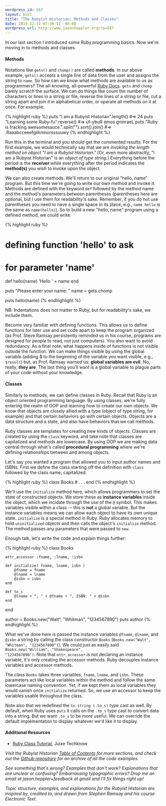 ```yaml
--- 
wordpress_id: 587
layout: post
title: "The Rubyist Historian: Methods and Classes"
date: 2010-12-31 07:30:51 -06:00
wordpress_url: http://www.jasonheppler.org/?p=587
---
```

In our last section I introduced some Ruby programming basics. Now we're moving in to methods and classes. <!--more-->

<h4>Methods</h4>

Notations like <code>gets()</code> and <code>chomp()</code> are called <strong>methods</strong>.  In our above example, <code>gets()</code> accepts a single line of data from the user and assigns the string to <code>name</code>. So how can we know what methods are available to us as programmers?  The all-knowing, all-powerful <a href="http://www.ruby-doc.org/">Ruby Docs</a>.  <code>gets</code> and <code>chomp</code> barely scratch the surface.  We can do things like count the number of characters or lines in a string or file, reverse the lines of a string or file, cut a string apart and join it in alphabetical order, or operate all methods on it at once.  For example:

{% highlight ruby %}
puts "I am a Rubyist Historian".length() #=> 24
puts "Learning some Ruby-fu".reverse() #=> uf-ybuR emos gninraeL
puts "Ruby is fracking awesomesauce.".split("").sort().join() #=>    .Raaabcceeefgiikmnorsssuuwy
{% endhighlight %}

Run this in the terminal and you should get the commented results.  For the first example, we would technically say that we are <em>invoking the length method on object "I am a Rubyist Historian."</em> (Or, even more abstractly, "I am a Rubyist Historian" is an <em>object of type string</em>.) Everything before the period is the <strong>receiver</strong> while everything after the period indicates the <strong>method(s)</strong> you wish to invoke upon the object.

We can also create methods.  We'll return to our original "hello, name" program.  But this time we're going to write our own method and invoke it.  Methods are defined with the keyword <code>def</code> followed by the method name and the method's parameters between parentheses (parentheses here are optional, but I use them for readability's sake.  Remember, if you do not use parentheses you need to have a single space in its place, e.g., <code>name hello</code> is the same as <code>name(hello)</code>).  So to build a new "hello, name" program using a defined method, we could write:

{% highlight ruby %}
# defining function 'hello' to ask
# for parameter 'name'
def hello(name)
    'Hello ' + name
end

puts "Please enter your name: "
name = gets.chomp

puts hello(name)
{% endhighlight %}

NB: Indentations does not matter to Ruby, but for readability's sake, we include them.

Become very familiar with defining functions. This allows us to define functions for later use and set code apart to keep the program organized (as Prof. Steve Ramsay persistently reminded us in his course, programs are designed for <em>people</em> to read, not just computers).  You also want to avoid redundancy.  As a final note, what happens inside of functions is not visible outside the function.  We can make things visible by using the global variable (adding $ to the beginning of the variable you want visible, e.g., <code>$result</code>) but, as Prof. Ramsay warned us: <strong>global variables are evil</strong>.  No, really, <strong>they are</strong>.  The last thing you'll want is a global variable to plague parts of your code without your knowledge.

<h4>Classes</h4>

Similarly to methods, we can define classes in Ruby. Recall that Ruby is an object oriented programming language. By using classes, we're fully entering the realm of OOP and learning how to create our own objects. We know that objects are closely allied with a type (object of type string, for example) and that certain behaviors go with certain objects. Objects are a data structure and a state, and also have behaviors that we call methods. 

Ruby classes are templates for creating new kinds of objects.  Classes are created by using the <code>class</code> keyword, and take note that classes are capitalized and methods are lowercase.  By using OOP we are making data central through what's called <strong>procedural programming</strong> where we're defining relationships between and among objects.  

Let's say you wanted a program that allowed you to input author names and ISBNs.  First we define the class starting off the definition with <code>class</code> followed by the class name, capitalized:

{% highlight ruby %}
class Books
    # . . .
end
{% endhighlight %}

We'll use the <code>initialize</code> method here, which allows programmers to set the state of constructed objects.  We store these as <strong>instance variables</strong> inside the object, which we incidate through the use of the <code>@</code> symbol. This makes variables visible within a class -- this is <strong>not</strong> a global variable.  But the instance variables means we can allow each object to have its own unique state.  <code>initialize</code> is a special method in Ruby.  Ruby allocates memory to hold <code>uninitialized</code> objects and then calls the object's <code>initialize</code> method.  The method passes any parameters that were passed to <code>new</code>.  

Enough talk, let's write the code and explain things further:

{% highlight ruby %}
class Books

    attr_accessor :fname, :lname, :isbn

    def initialize( fname, lname, isbn )
        @fname = fname
        @lname = lname
        @isbn = isbn
    end

    def to_s
        @lname + ", " + @fname + ", ISBN: " + @isbn
    end

end

author = Books.new("Walt", "Whitman", "1234567890")
puts author
{% endhighlight %}

What we've done here is passed the instance variables <code>@fname</code>, <code>@lname</code>, and <code>@isbn</code> a string by calling the class constructor <code>Books</code> (<code>Books.new("Walt", "Whitman", "1234567890")</code>). We could just as easily said <code>Books.new("William", "Shakespeare", "1234567890")</code>. Note that <code>attr_accessor</code> is not declaring an instance variable, it's only creating the accessor methods.  Ruby decouples instance variables and accessor methods.

The class <code>Books</code> takes three variables, <code>fname</code>, <code>lname</code>, and <code>isbn</code>. These parameters act like local variables within the method and follow the same lowercase naming convention. Yet, if we kept them as local variables they would vanish once <code>initialize</code> returned.  So, we use an accessor to keep the variables usable throughout the class.

Note also that we redefined the <code>to string (.to_s)</code> type cast as well. By default, when Ruby uses <code>puts</code> it calls on the <code>.to_s</code> type cast to convert data into a string. But we want <code>.to_s</code> to be more useful. We can override the default implementation to display whatever we'd like it to display.

<h4>Additional Resources</h4>
<ul>
<li><a href="http://juixe.com/techknow/index.php/2007/01/22/ruby-class-tutorial/">Ruby Class Tutorial</a>, Juixe Techknow</li>
</ul>

<em>Visit the Rubyist Historian <a href="http://www.jasonheppler.org/the-rubyist-historian-the-series.html">Table of Contents</a> for more sections, and check out the <a href="https://github.com/hepplerj/rubyist-historian">Github repository</a> for an archive of all the code examples.</em>

<em>See something that's wrong?  Examples that don't work?  Explanations that are unclear or confusing?  Embarrassing typographic errors?  Drop me an email at jason.heppler+feedback at gmail and I'll fix things right up!</em>

<em>Topic structure, examples, and explanations for the Rubyist Historian are inspired by, credited to, and drawn from Stephen Ramsay and his course Electronic Text.</em>
